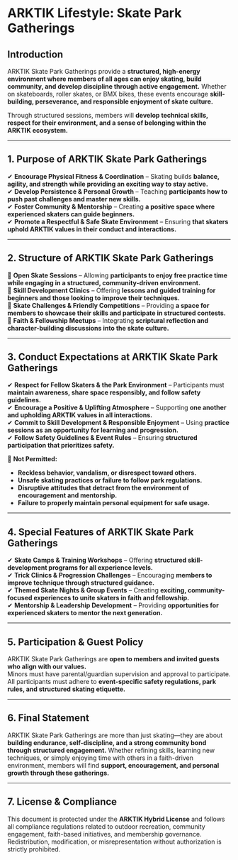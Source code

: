 # ARKTIK Lifestyle: Skate Park Gatherings  

## **Introduction**  
ARKTIK Skate Park Gatherings provide a **structured, high-energy environment where members of all ages can enjoy skating, build community, and develop discipline through active engagement.** Whether on skateboards, roller skates, or BMX bikes, these events encourage **skill-building, perseverance, and responsible enjoyment of skate culture.**  

Through structured sessions, members will **develop technical skills, respect for their environment, and a sense of belonging within the ARKTIK ecosystem.**  

---  

## **1. Purpose of ARKTIK Skate Park Gatherings**  

✔ **Encourage Physical Fitness & Coordination** – Skating builds **balance, agility, and strength while providing an exciting way to stay active.**  
✔ **Develop Persistence & Personal Growth** – Teaching **participants how to push past challenges and master new skills.**  
✔ **Foster Community & Mentorship** – Creating **a positive space where experienced skaters can guide beginners.**  
✔ **Promote a Respectful & Safe Skate Environment** – Ensuring **that skaters uphold ARKTIK values in their conduct and interactions.**  

---  

## **2. Structure of ARKTIK Skate Park Gatherings**  

📌 **Open Skate Sessions** – Allowing **participants to enjoy free practice time while engaging in a structured, community-driven environment.**  
📌 **Skill Development Clinics** – Offering **lessons and guided training for beginners and those looking to improve their techniques.**  
📌 **Skate Challenges & Friendly Competitions** – Providing **a space for members to showcase their skills and participate in structured contests.**  
📌 **Faith & Fellowship Meetups** – Integrating **scriptural reflection and character-building discussions into the skate culture.**  

---  

## **3. Conduct Expectations at ARKTIK Skate Park Gatherings**  

✔ **Respect for Fellow Skaters & the Park Environment** – Participants must **maintain awareness, share space responsibly, and follow safety guidelines.**  
✔ **Encourage a Positive & Uplifting Atmosphere** – Supporting **one another and upholding ARKTIK values in all interactions.**  
✔ **Commit to Skill Development & Responsible Enjoyment** – Using **practice sessions as an opportunity for learning and progression.**  
✔ **Follow Safety Guidelines & Event Rules** – Ensuring **structured participation that prioritizes safety.**  

🚫 **Not Permitted:**  
- **Reckless behavior, vandalism, or disrespect toward others.**  
- **Unsafe skating practices or failure to follow park regulations.**  
- **Disruptive attitudes that detract from the environment of encouragement and mentorship.**  
- **Failure to properly maintain personal equipment for safe usage.**  

---  

## **4. Special Features of ARKTIK Skate Park Gatherings**  

✔ **Skate Camps & Training Workshops** – Offering **structured skill-development programs for all experience levels.**  
✔ **Trick Clinics & Progression Challenges** – Encouraging **members to improve technique through structured guidance.**  
✔ **Themed Skate Nights & Group Events** – Creating **exciting, community-focused experiences to unite skaters in faith and fellowship.**  
✔ **Mentorship & Leadership Development** – Providing **opportunities for experienced skaters to mentor the next generation.**  

---  

## **5. Participation & Guest Policy**  

ARKTIK Skate Park Gatherings are **open to members and invited guests who align with our values.**  
Minors must have parental/guardian supervision and approval to participate.  
All participants must adhere to **event-specific safety regulations, park rules, and structured skating etiquette.**  

---  

## **6. Final Statement**  

ARKTIK Skate Park Gatherings are more than just skating—they are about **building endurance, self-discipline, and a strong community bond through structured engagement.** Whether refining skills, learning new techniques, or simply enjoying time with others in a faith-driven environment, members will find **support, encouragement, and personal growth through these gatherings.**  

---  

## **7. License & Compliance**  

This document is protected under the **ARKTIK Hybrid License** and follows all compliance regulations related to outdoor recreation, community engagement, faith-based initiatives, and membership governance. Redistribution, modification, or misrepresentation without authorization is strictly prohibited.  

